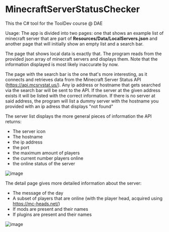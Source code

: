 # MinecraftServerStatusChecker
This the C# tool for the ToolDev course @ DAE

Usage:
The app is divided into two pages: one that shows an example list of minecraft server that are part of **Resources/Data/LocalServers.json** and another page that will initially show an empty list and a search bar.

The page that shows local data is exactly that. The program reads from the provided json array of minecraft servers and displays them. Note that the information displayed is most likely inaccurate by now.

The page with the search bar is the one that's more interesting, as it connects and retrieves data from the Minecraft Server Status API (https://api.mcsrvstat.us/).
Any ip address or hostname that gets searched via the search bar will be sent to the API. If the server at the given address exists it will be listed with the correct information.
If there is no server at said address, the program will list a dummy server with the hostname you provided with an ip adress that displays "not found"

The server list displays the more general pieces of information the API returns:

 - The server icon
 - The hostname
 - the ip address
 - the port
 - the maximum amount of players
 - the current number players online
 - the online status of the server

![image](https://github.com/SemihMT/MinecraftServerStatusChecker/assets/113976242/66da9e06-9128-4774-84dd-17c05535f199)



The detail page gives more detailed information about the server:
 - The message of the day
 - A subset of players that are online (with the player head, acquired using https://mc-heads.net/)
 - If mods are present and their names
 - If plugins are present and their names 

![image](https://github.com/SemihMT/MinecraftServerStatusChecker/assets/113976242/5a81aaa2-8cc3-4e56-8a8a-ca51eb8f6a6a)
